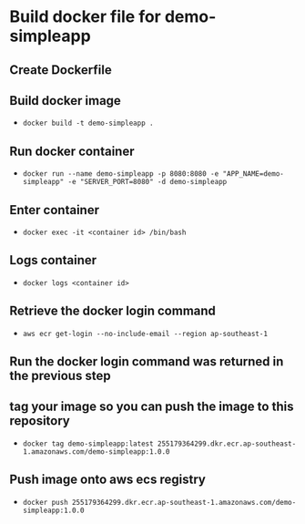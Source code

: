 # Build docker file for demo-simpleapp

## Create Dockerfile


## Build docker image
- `docker build -t demo-simpleapp .`

## Run docker container
- `docker run --name demo-simpleapp -p 8080:8080 -e "APP_NAME=demo-simpleapp" -e "SERVER_PORT=8080" -d demo-simpleapp`

## Enter container
- `docker exec -it <container id> /bin/bash`

## Logs container
- `docker logs <container id>`

## Retrieve the docker login command
- `aws ecr get-login --no-include-email --region ap-southeast-1`

## Run the docker login command was returned in the previous step

## tag your image so you can push the image to this repository
- `docker tag demo-simpleapp:latest 255179364299.dkr.ecr.ap-southeast-1.amazonaws.com/demo-simpleapp:1.0.0`

## Push image onto aws ecs registry
- `docker push 255179364299.dkr.ecr.ap-southeast-1.amazonaws.com/demo-simpleapp:1.0.0`